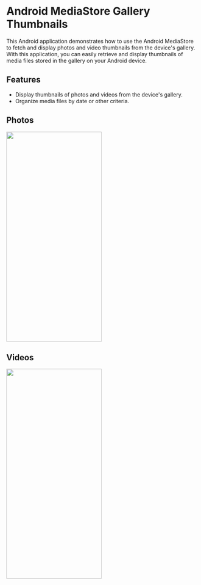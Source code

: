 # Android MediaStore Gallery Thumbnails

This Android application demonstrates how to use the Android MediaStore to fetch and display photos and video thumbnails from the device's gallery. With this application, you can easily retrieve and display thumbnails of media files stored in the gallery on your Android device.

## Features

- Display thumbnails of photos and videos from the device's gallery.
- Organize media files by date or other criteria.

## Photos 
<img src="(1.jpg)" width="250" height ="550"/>

## Videos 
<img src="![1 jpg](https://github.com/YoussefMaged766/movie/assets/67120393/7ea2a250-3ccb-498a-8ea3-e279e75f4d78)
" width="250" height ="550"/>

